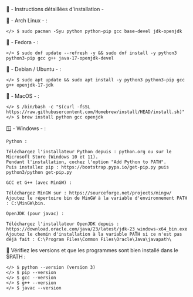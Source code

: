 🔧 - Instructions détaillées d'installation -

🐧 - Arch Linux - : 

    </> $ sudo pacman -Syu python python-pip gcc base-devel jdk-openjdk

🎩 - Fedora - : 

    </> $ sudo dnf update --refresh -y && sudo dnf install -y python3 python3-pip gcc g++ java-17-openjdk-devel

🍥 - Debian / Ubuntu - : 

    </> $ sudo apt update && sudo apt install -y python3 python3-pip gcc g++ openjdk-17-jdk

🍎 - MacOS - : 

    </> $ /bin/bash -c "$(curl -fsSL https://raw.githubusercontent.com/Homebrew/install/HEAD/install.sh)"
    </> $ brew install python gcc openjdk

🪟 - Windows - :

    Python : 

    Téléchargez l'installateur Python depuis : python.org ou sur le Microsoft Store (Windows 10 et 11).
    Pendant l'installation, cochez l'option "Add Python to PATH".
    Puis installez pip : https://bootstrap.pypa.io/get-pip.py puis python3/python get-pip.py
    
    GCC et G++ (avec MinGW) :

    Téléchargez MinGW sur : https://sourceforge.net/projects/mingw/
    Ajoutez le répertoire bin de MinGW à la variable d'environnement PATH : C:\MinGW\bin.

    OpenJDK (pour javac) :

    Téléchargez l'installateur OpenJDK depuis : https://download.oracle.com/java/23/latest/jdk-23_windows-x64_bin.exe
    Ajoutez le chemin d'installation à la variable PATH si ce n'est pas déjà fait : C:\Program Files\Common Files\Oracle\Java\javapath\

🔧 Vérifiez les versions et que les programmes sont bien installé dans le $PATH : 

    </> $ python --version (version 3)
    </> $ pip --version
    </> $ gcc --version
    </> $ g++ --version
    </> $ javac --version



